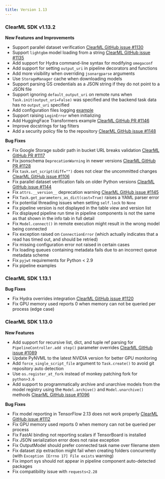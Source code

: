 ```yaml
---
title: Version 1.13
---
```


### ClearML SDK v1.13.2

**New Features and Improvements**

* Support parallel dataset verification [ClearML GitHub issue #1130](https://github.com/allegroai/clearml/issues/1130)
* Support `lightgbm` model loading from a string [ClearML GitHub issue #1135](https://github.com/allegroai/clearml/issues/1135)
* Add support for Hydra command-line syntax for modifying `omegaconf`
* Add support for setting `output_uri` in pipeline decorators and functions
* Add more visibility when overriding `jsonargparse` arguments
* Use `StorageManager` cache when downloading models
* Support parsing GS credentials as a JSON string if they do not point to a JSON file
* Support ignoring `default_output_uri` on remote runs when `Task.init(output_uri=False)` was specified and the backend task data has no `output_uri` specified
* Add configuration files logging [example](https://github.com/allegroai/clearml/blob/e6f1cc8a5c65f7007cf6452745d09795e776a548/examples/reporting/config_files.py)
* Support raising `LoginError` when initializing
* Add HuggingFace Transformers example [ClearML GitHub PR #1146](https://github.com/allegroai/clearml/pull/1146)
* Improve docstrings for tag filters
* Add a security policy file to the repository [ClearML GitHub issue #1148](https://github.com/allegroai/clearml/issues/1148)


**Bug Fixes**
* Fix Google Storage subdir path in bucket URL breaks validation [ClearML GitHub PR #1117](https://github.com/allegroai/clearml/pull/1117)
* Fix jsonschema `DeprecationWarning` in newer versions [ClearML GitHub PR #1128](https://github.com/allegroai/clearml/pull/1128)
* Fix `task.set_script(diff="")` does not clear the uncommitted changes [ClearML GitHub issue #1106](https://github.com/allegroai/clearml/issues/1106)
* Fix parallel dataset verification fails on older Python versions [ClearML GitHub issue #1144](https://github.com/allegroai/clearml/issues/1144)
* Fix `attrs.__version__` deprecation warning [ClearML GitHub issue #1145](https://github.com/allegroai/clearml/issues/1145)
* Fix `Task.get_parameters_as_dict(cast=True)` raises a YAML parser error
* Fix potential threading issues when setting `self.lock` to `None`
* Fix pipeline version is not displayed in the table view and version list
* Fix displayed pipeline run time in pipeline components is not the same as that shown in the info tab in full detail
* Fix `Model.connect()` in remote execution might result in the wrong model being connected
* Fix exception raised on `ConnectionError` (which actually indicates that a read has timed out, and should be retried)
* Fix missing configuration error not raised in certain cases
* Fix loading queues containing metadata fails due to an incorrect queue metadata scheme
* Fix `pyjwt` requirements for Python < 2.9
* Fix pipeline examples

### ClearML SDK 1.13.1

**Bug Fixes**
* Fix Hydra overrides integration [ClearML GitHub issue #1120](https://github.com/allegroai/clearml/issues/1120)
* Fix GPU memory used reports 0 when memory can not be queried per process (edge case)

### ClearML SDK 1.13.0

**New Features**
* Add support for recursive list, dict, and tuple ref parsing for `PipelineController.add step()` parameter overrides [ClearML GitHub issue #1089](https://github.com/allegroai/clearml/issues/1089)
* Update PyNVML to the latest NVIDIA version for better GPU monitoring
* Add `force_single_script_file` argument to `Task.create()` to avoid git repository auto detection
* Use `os.register_at_fork` instead of monkey patching fork for `python>3.6`
* Add support to programmatically archive and unarchive models from the model registry using the `Model.archive()` and 
`Model.unarchive()` methods [ClearML GitHub issue #1096](https://github.com/allegroai/clearml/issues/1096)

**Bug Fixes**
* Fix model reporting in TensorFlow 2.13 does not work properly [ClearML GitHub issue #1112](https://github.com/allegroai/clearml/issues/1112)
* Fix GPU memory used reports 0 when memory can not be queried per process
* Fix FastAI binding not reporting scalars if TensorBoard is installed
* Fix JSON serialization error does not raise exception
* Fix OutputModel should prefer connected task name over filename stem
* Fix dataset zip extraction might fail when creating folders concurrently (with `Exception [Errno 17] File exists` warning)
* Fix import sys should not appear in pipeline component auto-detected packages
* Fix compatibility issue with `requests<2.28`